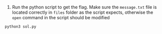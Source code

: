 1. Run the python script to get the flag. Make sure the ```message.txt``` file is located correctly in ```files``` folder as the script expects, otherwise the ```open``` command in the script should be modified

```python3 sol.py```

